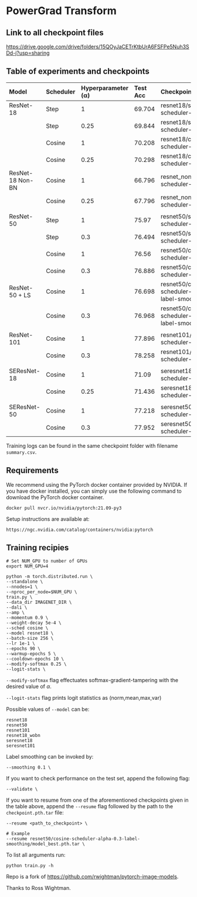 # PowerGrad Transform

## Link to all checkpoint files

https://drive.google.com/drive/folders/15QOyJaCETrKtbUrA6FSFPe5Nuh3SDd-j?usp=sharing

## Table of experiments and checkpoints

| Model            | Scheduler | Hyperparameter (α) | Test Acc | Checkpoint Path                                     |
| :--------------- | :-------- | :----------------- | :------- | :-------------------------------------------------- |
| ResNet-18        | Step      | 1                  | 69.704   | resnet18/step-scheduler-alpha-1.0                   |
|                  | Step      | 0.25               | 69.844   | resnet18/step-scheduler-alpha-0.25                  |
|                  | Cosine    | 1                  | 70.208   | resnet18/cosine-scheduler-alpha-1.0                 |
|                  | Cosine    | 0.25               | 70.298   | resnet18/cosine-scheduler-alpha-0.25                |
| ResNet-18 Non-BN | Cosine    | 1                  | 66.796   | resnet_non_bn/cosine-scheduler-alpha-1.0            |
|                  | Cosine    | 0.25               | 67.796   | resnet_non_bn/cosine-scheduler-alpha-0.25           |
|                  |           |                    |          |                                                     |
| ResNet-50        | Step      | 1                  | 75.97    | resnet50/step-scheduler-alpha-1.0                   |
|                  | Step      | 0.3                | 76.494   | resnet50/step-scheduler-alpha-0.3                   |
|                  | Cosine    | 1                  | 76.56    | resnet50/cosine-scheduler-alpha-1.0                 |
|                  | Cosine    | 0.3                | 76.886   | resnet50/cosine-scheduler-alpha-0.3                 |
| ResNet-50 + LS   | Cosine    | 1                  | 76.698   | resnet50/cosine-scheduler-alpha-1.0-label-smoothing |
|                  | Cosine    | 0.3                | 76.968   | resnet50/cosine-scheduler-alpha-0.3-label-smoothing |
|                  |           |                    |          |                                                     |
| ResNet-101       | Cosine    | 1                  | 77.896   | resnet101/cosine-scheduler-alpha-1.0                |
|                  | Cosine    | 0.3                | 78.258   | resnet101/cosine-scheduler-alpha-0.3                |
|                  |           |                    |          |                                                     |
| SEResNet-18      | Cosine    | 1                  | 71.09    | seresnet18/cosine-scheduler-alpha-1.0               |
|                  | Cosine    | 0.25               | 71.436   | seresnet18/cosine-scheduler-alpha-0.25              |
|                  |           |                    |          |                                                     |
| SEResNet-50      | Cosine    | 1                  | 77.218   | seresnet50/cosine-scheduler-alpha-1.0               |
|                  | Cosine    | 0.3                | 77.952   | seresnet50/cosine-scheduler-alpha-0.3               |

Training logs can be found in the same checkpoint folder with filename `summary.csv`.

## Requirements
We recommend using the PyTorch docker container provided by NVIDIA. If you have
docker installed, you can simply use the following command to download the
PyTorch docker container.
```
docker pull nvcr.io/nvidia/pytorch:21.09-py3
```
Setup instructions are available at:
```
https://ngc.nvidia.com/catalog/containers/nvidia:pytorch
```


## Training recipies

```
# Set NUM_GPU to number of GPUs
export NUM_GPU=4

python -m torch.distributed.run \
--standalone \
--nnodes=1 \
--nproc_per_node=$NUM_GPU \
train.py \
--data_dir IMAGENET_DIR \
--dali \
--amp \
--momentum 0.9 \
--weight-decay 5e-4 \
--sched cosine \
--model resnet18 \
--batch-size 256 \
--lr 1e-1 \
--epochs 90 \
--warmup-epochs 5 \
--cooldown-epochs 10 \
--modify-softmax 0.25 \
--logit-stats \
```

`--modify-softmax` flag effectuates softmax-gradient-tampering with the desired value of $\alpha$.

`--logit-stats` flag prints logit statistics as (norm,mean,max,var)

Possible values of `--model` can be:
```
resnet18
resnet50
resnet101
resnet18_wobn
seresnet18
seresnet101
```

Label smoothing can be invoked by:
```
--smoothing 0.1 \
```

If you want to check performance on the test set, append the following flag:
```
--validate \
```

If you want to resume from one of the aforementioned checkpoints given in the
table above, append the `--resume` flag followed by the path to the
`checkpoint.pth.tar` file:
```
--resume <path_to_checkpoint> \

# Example
--resume resnet50/cosine-scheduler-alpha-0.3-label-smoothing/model_best.pth.tar \
```

To list all arguments run:
```
python train.py -h
```

Repo is a fork of https://github.com/rwightman/pytorch-image-models.

Thanks to Ross Wightman.
